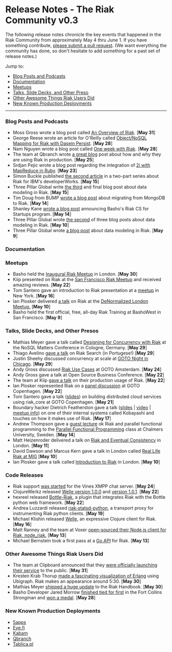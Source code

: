 # Release Notes - The Riak Community v0.3

The following release notes chronicle the key events that happened in the Riak Community from approximately May 4 thru June 1. If you have something contribute, [please submit a pull request](https://github.com/basho/the-riak-community/pulls). (We want everything the community has done, so don't hesitate to add something for a past set of release notes.)

Jump to:

* [Blog Posts and Podcasts](#blog-posts-and-podcasts) 
* [Documentation](#documenation)
* [Meetups](#meetups)
* [Talks, Slide Decks, and Other Preso](#talks-slide-decks-and-other-presos)
* [Other Awesome Things Riak Users Did](#other-awesome-things-riak-users-did)
* [New Known Production Deployments](#new-known-production-deployments)

----

### Blog Posts and Podcasts 

* Moss Gross wrote a blog post called [An Overview of Riak](http://palominodb.com/blog/2012/05/31/overview-riak). [**May 31**]
* George Reese wrote an article for O'Reilly called [Object/NoSQL Mapping for Riak with Dasein Persist](http://broadcast.oreilly.com/2012/05/object-nosql-mapping-for-riak-with-dasein-persist.html). [**May 28**]
* Nam Nguyen wrote a blog post called [One week with Riak](http://techualization.blogspot.com/2012/05/one-week-with-riak.html). [**May 28**] 	
* The team at Qbranch wrote [a great blog](http://blog.frli.se/2012/05/riak-at-qbranch.html) post about how and why they are using Riak in production. [**May 25**]
* Srdjan Pejic wrote a blog post regarding the integration of [2i with MapReduce in Ruby](http://batasrki.github.com/blog/2012/05/23/riak-2i-as-a-means-of-querying/). [**May 23**]
* Simon Buckle published [the second article](http://www.ibm.com/developerworks/opensource/library/os-riak2/index.html) in a two-part series about Riak for IBM's developerWorks. [**May 15**]  
* Three Pillar Global write [the third](http://www.threepillarglobal.com/node/333) and final blog post about data modeling in Riak. [**May 15**]
* Tim Doug from BUMP [wrote a blog post](http://devblog.bu.mp/from-mongodb-to-riak) about migrating from MongoDB to Riak. [**May 14**]
* Shanley Kane [wrote a blog post](http://basho.com/blog/technical/2012/05/14/Riak-CS-for-Startups/) announcing Basho's Riak CS for Startups program. [**May 14**]
* Three Pillar Global wrote [the second](http://www.threepillarglobal.com/node/331) of three blog posts about data modeling in Riak. [**May 10**]
* Three Pillar Global wrote [a blog post](http://www.threepillarglobal.com/node/326) about data modeling in Riak. [**May 9**]

### Documentation 

### Meetups

* Basho held the [Inaugural Riak Meetup](http://www.meetup.com/riak-london/events/62061262/) in London. [**May 30**]
* Kiip presented on Riak at the [San Francisco Riak Meetup](http://www.meetup.com/San-Francisco-Riak-Meetup/events/64400612/) and received amazing reviews. [**May 22**]
* Tom Santero gave an introduction to Riak presentation at a [meetup](http://www.meetup.com/ny-enterprise-tech/events/60901432/) in New York. [**May 16**]
* Ian Plosker delivered [a talk](http://skillsmatter.com/podcast/nosql/denormalised-riak) on Riak at the [DeNormalized London Meetup.](http://www.meetup.com/DeNormalised-London/events/60652102/) [**May 10**]
* Basho held the first official, free, all-day Riak Training at BashoWest in San Francisco. [**May 9**]

### Talks, Slide Decks, and Other Presos

* Mathias Meyer gave a talk called [Designing for Concurrency with Riak](https://speakerdeck.com/u/roidrage/p/designing-for-concurrency-with-riak) at the NoSQL Matters Conference in Cologne, Germany. [**May 29**]
* Thiago Avelino [gave a talk](http://www.slideshare.net/avelinoo/nosql-for-search-riak) on Riak Search (in Portugese!) [**May 29**]
* Justin Sheehy discussed concurrency at scale at [GOTO Night in Chicago](http://gotonightchicago.eventbrite.com/). [**May 29**]
* Andy Gross discussed [Riak Use Cases](http://gotocon.com/amsterdam-2012/presentation/Riak%20Use%20Cases:%20Dissecting%20the%20Solutions%20to%20Hard%20Problems) at GOTO Amsterdam. [**May 24**]
* Andy Gross gave a talk at Open Source Business Conference. [**May 22**]
* The team at Kiip [gave a talk](http://basho.com/blog/technical/2012/05/25/Scaling-Riak-At-Kiip/) on their production usage of Riak. [**May 22**]
* Ian Plosker represented Riak on a [panel discussion](http://gotocon.com/cph-2012/presentation/NOSQL%20Knockout) at GOTO Copenhagen. [**May 22**]
* Tom Santero gave a talk ([slides](http://www.slideshare.net/tsantero/riak-in-the-cloud)) on building distributed cloud services using riak_core at GOTO Copenhagen. [**May 21**]
* Boundary hacker Dietrich Featherston gave a talk ([slides](http://dl.dropbox.com/u/1133314/kobayashi/large-scale-olap-with-kobayashi.pdf) | [video](https://vimeo.com/42902962) | [meetup info](http://www.meetup.com/Boundary-Tech-Talks/events/63946712/)) on one of their internal systems called Kobayashi and touches on how it makes use of Riak. [**May 17**]
* Andrew Thompson gave a [guest lecture](http://hijacked.us/~andrew/ChalmersTalk.pdf) ok Riak and parallel functional programming to the [Parallel Functional Programming](http://www.cse.chalmers.se/edu/course/pfp/index.html) class at Chalmers University, Sweden. [**May 14**]
* Matt Heizenroder delivered a talk on [Riak and Eventual Consistency](http://skillsmatter.com/podcast/nosql/russell-brown-eventual-consistency/js-2090) in London. [**May 11**]
* David Dawson and Marcus Kern gave a talk in London called [Real Life Riak at MIG](http://skillsmatter.com/podcast/nosql/mobile-interactive-group-riak) [**May 10**]
* Ian Plosker gave a talk called [Introduction to Riak](http://skillsmatter.com/podcast/nosql/denormalised-riak) in London. [**May 10**]


### Code Releases 

* Riak support [was started](https://github.com/negativecode/vines/pull/15) for the Vines XMPP chat server. [**May 24**]
* ClojureWerkz released [Welle version 1.0.0](https://github.com/michaelklishin/welle/blob/master/ChangeLog.md) and [version 1.0.1](https://github.com/michaelklishin/welle/blob/1.0.x-stable/ChangeLog.md). [**May 22**]
* hexreel released [Bottle-Riak](https://github.com/hexreel/bottle-riak), a plugin that integrates Riak with the Bottle python web framework. [**May 22**]
* Andrea Luzzardi released [riak-statsd-python](https://github.com/aluzzardi/riak-statsd-python), a transport proxy for instrumenting Riak python clients. [**May 19**]
* Michael Klishin released [Welle](http://clojureriak.info/), an expressive Clojure client for Riak. [**May 16**]
* Matt Ranney and the team at Voxer [open-sourced their Node.js client for Riak, node_riak.](https://github.com/mranney/node_riak) [**May 13**]
* Michael Bernstein took a first pass at a [Go API](https://gist.github.com/2669550) for Riak. [**May 13**]

### Other Awesome Things Riak Users Did

* The team at Clipboard announced that they [were officially launching their service](http://blog.clipboard.com/2012/05/31/0-Going-Public) to the public. [**May 31**]
* Kresten Krab Thorup [made a fascinating visualization of Erlang](http://www.youtube.com/watch?v=lHoWfeNuAN8) using Ubigraph. Riak makes an appearance around 5:30. [**May 30**] 
* Mathias Meyer [shipped a huge update](http://www.paperplanes.de/2012/5/30/riak-handbook-11-is-out.html) to the Riak Handbook. [**May 30**]
* Basho Developer Jared Morrow [finished tied for first](https://twitter.com/_jared/status/206542373524738048) in the Fort Collins Strongman and [won a medal](https://twitter.com/_jared/status/206968017744183296/photo/1). [**May 28**]

### New Known Production Deployments 

* [5apps](https://5apps.com/)
* [Eye.fi](http://www.eye.fi)
* [Kabam](https://www.kabam.com/)
* [Qbranch](http://www.qbranch.se/) 
* [Tablica.pl](http://tablica.pl/)
